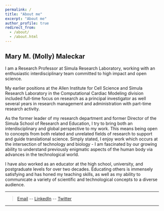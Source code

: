 ```yaml
---
permalink: /
title: "About me"
excerpt: "About me"
author_profile: true
redirect_from: 
  - /about/
  - /about.html
---
```


Mary M. (Molly) Maleckar
-----
I am a Research Professor at Simula Research Laboratory, working with an enthusiastic interdisciplinary team committed to high impact and open science. 

My earlier positions at the Allen Institute for Cell Science and Simula Research Laboratory in the Computational Cardiac Modeling division included full-time focus on research as a principal investigator as well several years in research management and administration with part-time research activity.

As the former leader of my research department and former Director of the Simula School of Research and Education, I try to bring both an interdisciplinary and global perspective to my work. This means being open to concepts from both related and unrelated fields of research to support and guide translational science. Simply stated, I enjoy work which occurs at the intersection of technology and biology - I am fascinated by our growing ability to understand previously enigmatic aspects of the human body via advances in the technological world.

I have also worked as an educator at the high school, university, and postgraduate levels for over two decades. Educating others is immensely satisfying and has honed my teaching skills, as well as my ability to communicate a variety of scientific and technological concepts to a diverse audience.


----

>
> [Email](mailto:mmaleck@simula.no)  --   [LinkedIn](https://www.linkedin.com/in/maleckar/)  --   [Twitter](https://twitter.com/mmaleck1)

----

